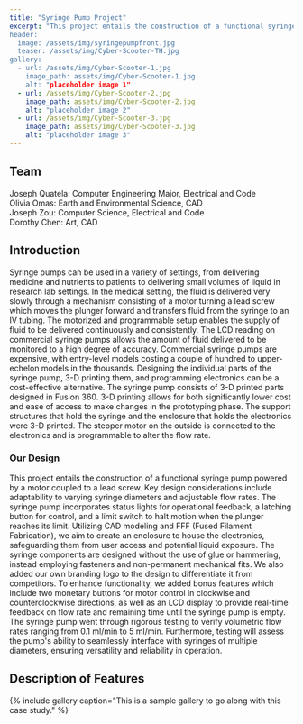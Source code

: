 ```yaml
---
title: "Syringe Pump Project"
excerpt: "This project entails the construction of a functional syringe pump powered by a motor coupled to a lead screw. 
header:
  image: /assets/img/syringepumpfront.jpg
  teaser: /assets/img/Cyber-Scooter-TH.jpg
gallery:
  - url: /assets/img/Cyber-Scooter-1.jpg
    image_path: assets/img/Cyber-Scooter-1.jpg
    alt: "placeholder image 1"
  - url: /assets/img/Cyber-Scooter-2.jpg
    image_path: assets/img/Cyber-Scooter-2.jpg
    alt: "placeholder image 2"
  - url: /assets/img/Cyber-Scooter-3.jpg
    image_path: assets/img/Cyber-Scooter-3.jpg
    alt: "placeholder image 3"
---
```

## Team
Joseph Quatela: Computer Engineering Major, Electrical and Code\
Olivia Omas: Earth and Environmental Science, CAD\
Joseph Zou: Computer Science, Electrical and Code\
Dorothy Chen: Art, CAD

## Introduction 
Syringe pumps can be used in a variety of settings, from delivering medicine and nutrients to patients to delivering small volumes of liquid in research lab settings. In the medical setting, the fluid is delivered very slowly through a mechanism consisting of a motor turning a lead screw which moves the plunger forward and transfers fluid from the syringe to an IV tubing. The motorized and programmable setup enables the supply of fluid to be delivered continuously and consistently. The LCD reading on commercial syringe pumps allows the amount of fluid delivered to be monitored to a high degree of accuracy. Commercial syringe pumps are expensive, with entry-level models costing a couple of hundred to upper-echelon models in the thousands. Designing the individual parts of the syringe pump, 3-D printing them, and programming electronics can be a cost-effective alternative. 
The syringe pump consists of 3-D printed parts designed in Fusion 360. 3-D printing allows for both significantly lower cost and ease of access to make changes in the prototyping phase. The support structures that hold the syringe and the enclosure that holds the electronics were 3-D printed. The stepper motor on the outside is connected to the electronics and is programmable to alter the flow rate.

### Our Design
This project entails the construction of a functional syringe pump powered by a motor coupled to a lead screw. Key design considerations include adaptability to varying syringe diameters and adjustable flow rates. The syringe pump incorporates status lights for operational feedback, a latching button for control, and a limit switch to halt motion when the plunger reaches its limit.
Utilizing CAD modeling and FFF (Fused Filament Fabrication), we aim to create an enclosure to house the electronics, safeguarding them from user access and potential liquid exposure. The syringe components are designed without the use of glue or hammering, instead employing fasteners and non-permanent mechanical fits. We also added our own branding logo to the design to differentiate it from competitors.
To enhance functionality, we added bonus features which include two monetary buttons for motor control in clockwise and counterclockwise directions, as well as an LCD display to provide real-time feedback on flow rate and remaining time until the syringe pump is empty.
The syringe pump went through rigorous testing to verify volumetric flow rates ranging from 0.1 ml/min to 5 ml/min. Furthermore, testing will assess the pump's ability to seamlessly interface with syringes of multiple diameters, ensuring versatility and reliability in operation.


## Description of Features


{% include gallery caption="This is a sample gallery to go along with this case study." %}
